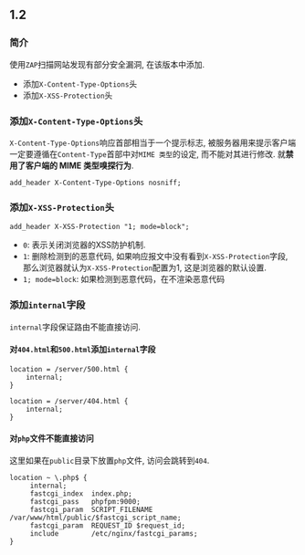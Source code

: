 ## 1.2

### 简介

使用`ZAP`扫描网站发现有部分安全漏洞, 在该版本中添加.

* 添加`X-Content-Type-Options`头
* 添加`X-XSS-Protection`头

### 添加`X-Content-Type-Options`头

`X-Content-Type-Options`响应首部相当于一个提示标志, 被服务器用来提示客户端一定要遵循在`Content-Type`首部中对`MIME 类型`的设定, 而不能对其进行修改. 就**禁用了客户端的 MIME 类型嗅探行为**.

```
add_header X-Content-Type-Options nosniff;
```

### 添加`X-XSS-Protection`头

```
add_header X-XSS-Protection "1; mode=block";
```

* `0`: 表示关闭浏览器的XSS防护机制.
* `1`: 删除检测到的恶意代码, 如果响应报文中没有看到`X-XSS-Protection`字段, 那么浏览器就认为`X-XSS-Protection`配置为1, 这是浏览器的默认设置.
* `1; mode=block`: 如果检测到恶意代码，在不渲染恶意代码

### 添加`internal`字段

`internal`字段保证路由不能直接访问.

#### 对`404.html`和`500.html`添加`internal`字段

```
location = /server/500.html {
    internal;
}

location = /server/404.html {
    internal;
}
```

#### 对`php`文件不能直接访问

这里如果在`public`目录下放置`php`文件, 访问会跳转到`404`.

```
location ~ \.php$ {
     internal;
 	 fastcgi_index  index.php;
     fastcgi_pass   phpfpm:9000;
     fastcgi_param  SCRIPT_FILENAME /var/www/html/public/$fastcgi_script_name;
     fastcgi_param  REQUEST_ID $request_id;
     include        /etc/nginx/fastcgi_params;
}
```